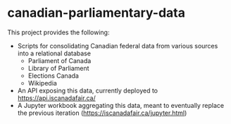 # canadian-parliamentary-data

This project provides the following:

* Scripts for consolidating Canadian federal data from various sources into a relational database
  * Parliament of Canada
  * Library of Parliament
  * Elections Canada
  * Wikipedia
* An API exposing this data, currently deployed to https://api.iscanadafair.ca/
* A Jupyter workbook aggregating this data, meant to eventually replace the previous iteration (https://iscanadafair.ca/jupyter.html)

